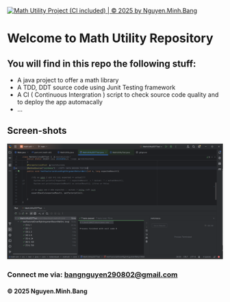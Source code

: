 [![Math Utility Project (CI included) | © 2025 by Nguyen.Minh.Bang](https://github.com/HideOnBushIsMe/math-util/actions/workflows/maven.yml/badge.svg)](https://github.com/HideOnBushIsMe/math-util/actions/workflows/maven.yml)

# Welcome to Math Utility Repository 

## You will find in this repo the following stuff:
* A java project to offer a math library
* A TDD, DDT source code using Junit Testing framework
* A CI ( Continuous Intergration ) script to check source code quality and to deploy the app automacally
* ...

## Screen-shots
![Source code with TDD](https://github.com/HideOnBushIsMe/math-util/blob/main/screen-shots/Source-code-with-TDD-DDT.png)

### Connect me via: bangnguyen290802@gmail.com

#### &#169; 2025 Nguyen.Minh.Bang
